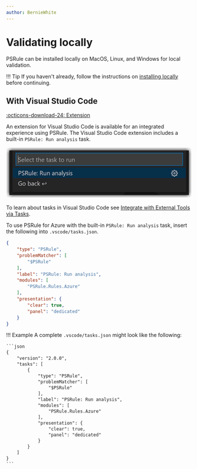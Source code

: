 ```yaml
---
author: BernieWhite
---
```


# Validating locally

PSRule can be installed locally on MacOS, Linux, and Windows for local validation.

!!! Tip
    If you haven't already, follow the instructions on [installing locally][1] before continuing.

  [1]: install-instructions.md#installinglocally

## With Visual Studio Code

[:octicons-download-24: Extension][2]

An extension for Visual Studio Code is available for an integrated experience using PSRule.
The Visual Studio Code extension includes a built-in `PSRule: Run analysis` task.

<p align="center">
  <img src="https://raw.githubusercontent.com/microsoft/PSRule-vscode/main/docs/images/tasks-provider.png" alt="Built-in tasks shown in task list" />
</p>

To learn about tasks in Visual Studio Code see [Integrate with External Tools via Tasks][3].

To use PSRule for Azure with the built-in `PSRule: Run analysis` task, insert the following into `.vscode/tasks.json`.

```json
{
    "type": "PSRule",
    "problemMatcher": [
        "$PSRule"
    ],
    "label": "PSRule: Run analysis",
    "modules": [
        "PSRule.Rules.Azure"
    ],
    "presentation": {
        "clear": true,
        "panel": "dedicated"
    }
}
```

!!! Example
    A complete `.vscode/tasks.json` might look like the following:

    ```json
    {
        "version": "2.0.0",
        "tasks": [
            {
                "type": "PSRule",
                "problemMatcher": [
                    "$PSRule"
                ],
                "label": "PSRule: Run analysis",
                "modules": [
                    "PSRule.Rules.Azure"
                ],
                "presentation": {
                    "clear": true,
                    "panel": "dedicated"
                }
            }
        ]
    }
    ```

  [2]: https://marketplace.visualstudio.com/items?itemName=bewhite.psrule-vscode
  [3]: https://code.visualstudio.com/docs/editor/tasks
